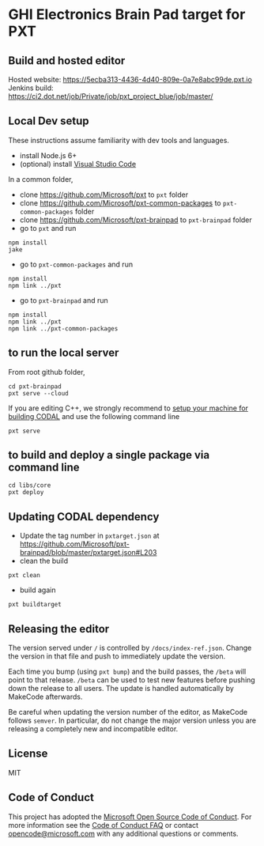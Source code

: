 # GHI Electronics Brain Pad target for PXT

## Build and hosted editor
Hosted website: https://5ecba313-4436-4d40-809e-0a7e8abc99de.pxt.io</br>
Jenkins build: https://ci2.dot.net/job/Private/job/pxt_project_blue/job/master/

## Local Dev setup

These instructions assume familiarity with dev tools and languages.

* install Node.js 6+
* (optional) install [Visual Studio Code](https://code.visualstudio.com/)

In a common folder,

* clone https://github.com/Microsoft/pxt to ``pxt`` folder
* clone https://github.com/Microsoft/pxt-common-packages to ``pxt-common-packages`` folder
* clone https://github.com/Microsoft/pxt-brainpad to ``pxt-brainpad`` folder
* go to ``pxt`` and run

```
npm install
jake
```

* go to ``pxt-common-packages`` and run

```
npm install
npm link ../pxt
```

* go to ``pxt-brainpad`` and run

```
npm install
npm link ../pxt
npm link ../pxt-common-packages
```

## to run the local server

From root github folder,

```
cd pxt-brainpad
pxt serve --cloud
```

If you are editing C++, we strongly recommend to [setup your machine for building CODAL](https://github.com/lancaster-university/codal)
and use the following command line

```
pxt serve
``` 

## to build and deploy a single package via command line

```
cd libs/core
pxt deploy
```

## Updating CODAL dependency

* Update the tag number in ``pxtarget.json`` at https://github.com/Microsoft/pxt-brainpad/blob/master/pxtarget.json#L203 
* clean the build
```
pxt clean
```
* build again
```
pxt buildtarget
```

## Releasing the editor

The version served under ``/`` is controlled by ``/docs/index-ref.json``. Change the version in that file and push to immediately update the version.

Each time you bump (using ``pxt bump``) and the build passes, the ``/beta`` will point to that release. ``/beta`` can be used to test new features before pushing down the release to all users. The update is handled automatically by MakeCode afterwards.

Be careful when updating the version number of the editor, as MakeCode follows ``semver``. In particular, do not change the major version unless you are releasing a completely new and incompatible editor.

## License
MIT

## Code of Conduct

This project has adopted the [Microsoft Open Source Code of Conduct](https://opensource.microsoft.com/codeofconduct/). For more information see the [Code of Conduct FAQ](https://opensource.microsoft.com/codeofconduct/faq/) or contact [opencode@microsoft.com](mailto:opencode@microsoft.com) with any additional questions or comments.
